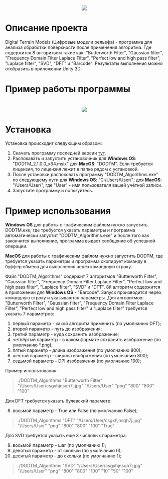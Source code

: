 <h1 align="center">
    <img src="https://readme-typing-svg.herokuapp.com/?font=Righteous&size=35&center=true&vCenter=true&width=500&height=70&duration=5000&color=F7F7F7FF&background=00000055&lines=Digital+Terrain+Models;" />
</h1>

# Описание проекта
Digital Terrain Models (Цифровые модели рельефа) - программа для анализа обработки поверхности после применения алгоритма. Где содержится 8 алгоритвом такие как: "Butterworth Filter", "Gaussian filter", "Frequency Domain Filter Laplace Filter", "Perfect low and high pass filter", "Laplace filter", "SVD", "DFT" и "Barcode". Результаты выполнения можно отобразить в приложении Unity 3D.

# Пример работы программы
<h1 align="center">
    <img src="assets/DODTM.gif">
</h1>

# Установка
Установка происходит следующим образом:
1) Скачать программу последней версии [тут](https://github.com/DKAVrZoV65F/Digital-Terrain-Models/releases).
2) Распокавать и запустить установочник для **Windows OS**: "DODTM_2.1.0.0_x64.msix" для **MacOS**: "DODTM". Если требуется лицензия, то лицензия лежит в папке рядом с установкой.
3) После установки распоковать программу "DODTM_Algorithms.exe" по следующему пути для **Windows OS**: "C:/Users/User/"; для **MacOS**: "/Users/User/", где "User" - имя пользователя вашей учётной записи.
4) Запустите программу и пользуйтесь.

# Пример использования
**Windows OS** для работы с графическим файлом нужно запустить DODTM.exe, где требуется указать параметры и программа автоматически запустит "DODTM_Algorithms.exe" и после того как закончится выполнение, программа выдаст сообщение об успешной операции.

**MacOS** для работы с графическим файлом нужно запустить DODTM, где требуется указать параметры и программа скопирует команду в буффер обмена для выполнения через командную строку.

Файл "DODTM_Algorithms" содержит 7 алгоритмов "Butterworth Filter", "Gaussian filter", "Frequency Domain Filter Laplace Filter", "Perfect low and high pass filter", "Laplace filter", "SVD" и "DFT". 8й алгоритм содержится в приложении для **Windows OS** - "Barcode".
Запуск производится через командную строку и указываются параметры. 
Для алгоритмов: "Butterworth Filter", "Gaussian filter", "Frequency Domain Filter Laplace Filter", "Perfect low and high pass filter" и "Laplace filter" требуется указать 7 параметров:
1) первый параметр - какой алгоритм применить (по умолчанию DFT);
2) второй параметр - путь до изображения; 
3) третий параметр - куда сохранить изображение;
4) четвёртый параметр - в каком формате сохранить изображение (по умолчанию *.png);
5) пятый параметр - длина изображения (по умолчанию 800);
6) шестой параметр - ширина изображения (по умолчанию 800);
7) седьмой параметр - DPI изображения (по умолчанию 100);

Пример использования:
> ./DODTM_Algorithms "Butterworth Filter" "/Users/User/csgxhjnsqh7j.jpg" "/Users/User" "png" "800" "800" "100"

Для DFT требуется указать булевский параметр:

8) восьмой параметр - True или False (по умолчанию False);
> ./DODTM_Algorithms "DFT" "/Users/User/csgxhjnsqh7j.jpg" "/Users/User" "png" "800" "800" "100" "True"

Для SVD требуется указать ещё 3 числовых параметра: 

8) восьмой параметр - шаг (по умолчанию 1);
9) девятый параметр - от скольки (по умолчанию 0);
10) десятый параметр - до скольки (по умолчанию 1);
> ./DODTM_Algorithms "SVD" "/Users/User/csgxhjnsqh7j.jpg" "/Users/User" "png" "800" "800" "100" "10" "50" "100"
